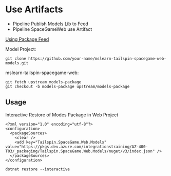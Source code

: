 # Use Artifacts

- Pipeline Publish Models Lib to Feed
- Pipeline SpaceGameWeb use Artifact

[Using Package Feed](https://docs.microsoft.com/en-us/learn/modules/manage-build-dependencies/3-set-up-environment)

Model Project:

```
git clone https://github.com/your-name/mslearn-tailspin-spacegame-web-models.git
```

mslearn-tailspin-spacegame-web:

```
git fetch upstream models-package
git checkout -b models-package upstream/models-package
```

## Usage

Interactive Restore of Modes Package in Web Project

```
<?xml version="1.0" encoding="utf-8"?>
<configuration>
  <packageSources>
    <clear />
    <add key="Tailspin.SpaceGame.Web.Models" value="https://pkgs.dev.azure.com/integrationstraining/AZ-400-T03/_packaging/Tailspin.SpaceGame.Web.Models/nuget/v3/index.json" />
  </packageSources>
</configuration>
```

```
dotnet restore --interactive
```
